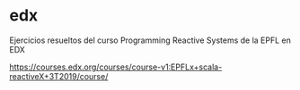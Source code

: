 # edx
Ejercicios resueltos del curso Programming Reactive Systems de la EPFL en EDX 

https://courses.edx.org/courses/course-v1:EPFLx+scala-reactiveX+3T2019/course/
